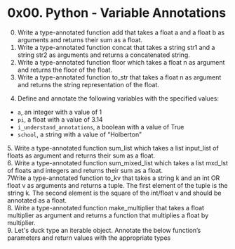 # 0x00. Python - Variable Annotations
0. Write a type-annotated function add that takes a float a and a float b as arguments and returns their sum as a float.<br />
1. Write a type-annotated function concat that takes a string str1 and a string str2 as arguments and returns a concatenated string.<br />
2. Write a type-annotated function floor which takes a float n as argument and returns the floor of the float.<br />
3. Write a type-annotated function to_str that takes a float n as argument and returns the string representation of the float.<br />
4. <p>Define and annotate the following variables with the specified values:</p>
<ul>
<li><code>a</code>, an integer with a value of 1</li>
<li><code>pi</code>, a float with a value of 3.14</li>
<li><code>i_understand_annotations</code>, a boolean with a value of True</li>
<li><code>school</code>, a string with a value of “Holberton”</li>
</ul>
5. Write a type-annotated function sum_list which takes a list input_list of floats as argument and returns their sum as a float.<br />
6. Write a type-annotated function sum_mixed_list which takes a list mxd_lst of floats and integers and returns their sum as a float.<br />
7Write a type-annotated function to_kv that takes a string k and an int OR float v as arguments and returns a tuple. The first element of the tuple is the string k. The second element is the square of the int/float v and should be annotated as a float.<br />
8. Write a type-annotated function make_multiplier that takes a float multiplier as argument and returns a function that multiplies a float by multiplier.<br />
9. Let's duck type an iterable object. Annotate the below function’s parameters and return values with the appropriate types
